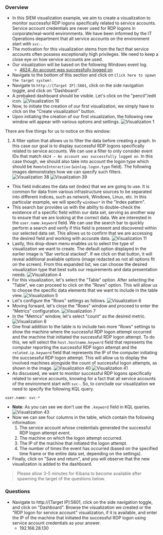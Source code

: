 ### Overview
- In this SIEM visualization example, we aim to create a visualization to monitor successful RDP logons specifically related to service accounts. Service account credentials are never used for RDP logons in corporate/real-world environments. We have been informed by the IT Operations department that all service accounts on the environment start with `svc-`.
- The motivation for this visualization stems from the fact that service accounts often possess exceptionally high privileges. We need to keep a close eye on how service accounts are used.
- Our visualization will be based on the following Windows event log.
	- [4624: An account was successfully logged on](https://www.ultimatewindowssecurity.com/securitylog/encyclopedia/event.aspx?eventid=4624)
- Navigate to the bottom of this section and click on `Click here to spawn the target system!`.
- Navigate to `http://[Target IP]:5601`, click on the side navigation toggle, and click on "Dashboard".
- A prebaked dashboard should be visible. Let's click on the "pencil"/edit icon.
![Visualization 16](https://academy.hackthebox.com/storage/modules/211/visualization16.png)
- Now, to initiate the creation of our first visualization, we simply have to click on the "Create visualization" button.
- Upon initiating the creation of our first visualization, the following new window will appear with various options and settings.
![Visualization 1](https://academy.hackthebox.com/storage/modules/211/visualization1.png)

There are five things for us to notice on this window:
1. A filter option that allows us to filter the data before creating a graph. In this case our goal is to display successful RDP logons specifically related to service accounts. We can use a filter to only consider event IDs that match `4624 – An account was successfully logged on`. In this case though, we should also take into account the logon type which should be `RemoteInteractive` (`winlog.logon.type` field). The following images demonstrates how we can specify such filters.
![Visualization 38](https://academy.hackthebox.com/storage/modules/211/visualization38.png)
![Visualization 39](https://academy.hackthebox.com/storage/modules/211/visualization39.png)
- This field indicates the data set (index) that we are going to use. It is common for data from various infrastructure sources to be separated into different indices, such as network, Windows, Linux, etc. In this particular example, we will specify `windows*` in the "Index pattern".
- This search bar provides us with the ability to double-check the existence of a specific field within our data set, serving as another way to ensure that we are looking at the correct data. We are interested in the `user.name.keyword` field. We can use the search bar to quickly perform a search and verify if this field is present and discovered within our selected data set. This allows us to confirm that we are accessing the desired field and working with accurate data.
![Visualization 11](https://academy.hackthebox.com/storage/modules/211/visualization11.png)
- Lastly, this drop-down menu enables us to select the type of visualization we want to create. The default option displayed in the earlier image is "Bar vertical stacked". If we click on that button, it will reveal additional available options (image redacted as not all options fit on the screen). From this expanded list, we can choose the desired visualization type that best suits our requirements and data presentation needs.
![Visualization 4](https://academy.hackthebox.com/storage/modules/211/visualization4.png)
- For this visualization, let's select the "Table" option. After selecting the "Table", we can proceed to click on the "Rows" option. This will allow us to choose the specific data elements that we want to include in the table view.
![Visualization 5](https://academy.hackthebox.com/storage/modules/211/visualization5.png)
- Let's configure the "Rows" settings as follows.
![Visualization 6](https://academy.hackthebox.com/storage/modules/211/visualization6.png)
- Moving forward, let's close the "Rows" window and proceed to enter the "Metrics" configuration.
![Visualization 7](https://academy.hackthebox.com/storage/modules/211/visualization7.png)
- In the "Metrics" window, let's select "count" as the desired metric.
![Visualization 8](https://academy.hackthebox.com/storage/modules/211/visualization8.png)
- One final addition to the table is to include two more "Rows" settings to show the machine where the successful RDP logon attempt occurred and the machine that initiated the successful RDP logon attempt. To do this, we will select the `host.hostname.keyword` field that represents the computer reporting the successful RDP logon attempt and the `related.ip.keyword` field that represents the IP of the computer initiating the succsessful RDP logon attempt. This will allow us to display the involved machines alongside the count of successful logon attempts, as shown in the image.
![Visualization 40](https://academy.hackthebox.com/storage/modules/211/visualization40.png)
![Visualization 41](https://academy.hackthebox.com/storage/modules/211/visualization41.png)
- As discussed, we want to monitor successful RDP logons specifically related to service accounts, knowing for a fact that all service accounts of the environment start with `svc-`. So, to conclude our visualization we need to specify the following KQL query.

```shell-session
user.name: svc-*
```

- **Note**: As you can see we don't use the `.keyword` field in KQL queries.
![Visualization 43](https://academy.hackthebox.com/storage/modules/211/visualization43.png)
- Now we can see four columns in the table, which contain the following information:
	1. The service account whose credentials generated the successful RDP logon attempt event.
	2. The machine on which the logon attempt occurred.
	3. The IP of the machine that initiated the logon attempt.
	4. The number of times the event has occurred (based on the specified time frame or the entire data set, depending on the settings).
- Finally, click on "Save and return", and you will observe that the new visualization is added to the dashboard.

> Please allow 3-5 minutes for Kibana to become available after spawning the target of the questions below.



### Questions
- Navigate to http://[Target IP]:5601, click on the side navigation toggle, and click on "Dashboard". Browse the visualization we created or the "RDP logon for service account" visualization, if it is available, and enter the IP of the machine that initiated the successful RDP logon using service account credentials as your answer.
	- 192.168.28.130
